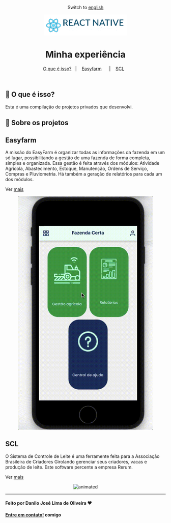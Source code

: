 <div align="center">

Switch to [english](https://github.com/Danilo-Js/My_Experience/blob/main/Readme.md)

</div>
<p align="center">
  <img src="./images/reactNative.png">
</p>

<div align="center">

# Minha experiência

</div>

<p align="center" direction="row">
  <a href="#balloon-o-que-é-isso">O que é isso?</a>&nbsp;&nbsp;&nbsp;|&nbsp;&nbsp;&nbsp;
  <a href="#easyfarm">Easyfarm</a>&nbsp;&nbsp;&nbsp;&nbsp;&nbsp;&nbsp;|&nbsp;&nbsp;&nbsp;
  <a href="#scl">SCL</a>&nbsp;&nbsp;&nbsp;
</p>

</br>

## :balloon: O que é isso?

Esta é uma compilação de projetos privados que desenvolvi.

## :iphone: Sobre os projetos

## Easyfarm

A missão do EasyFarm é organizar todas as informações da fazenda em um só lugar, possibilitando a gestão de uma fazenda de forma completa, simples e organizada.
Essa gestão é feita através dos módulos: Atividade Agrícola, Abastecimento, Estoque, Manutenção, Ordens de Serviço, Compras e Pluviometria.
Há também a geração de relatórios para cada um dos módulos.

Ver [mais](https://github.com/Danilo-Js/My_Experience/blob/main/Easyfarm/portuguese.md)

<p align="center">
  <img src="./Easyfarm/assets/7_OrdemDeServico.gif" alt="animated" />
</p>

## SCL

O Sistema de Controle de Leite é uma ferramente feita para a Associação Brasileira de Criadores Girolando gerenciar seus criadores, vacas e produção de leite.
Este software percente a empresa Rerum.

Ver [mais](https://github.com/Danilo-Js/My_Experience/blob/main/SCL/portuguese.md)

<p align="center">
  <img src="./SCL/assets/2.gif" alt="animated" />
</p>

---

#### Feito por Danilo José Lima de Oliveira ♥ 
#### [Entre em contato!](https://www.linkedin.com/in/danilo-js/) comigo 